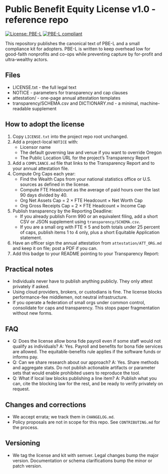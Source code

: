 # Public Benefit Equity License v1.0 - reference repo

[![License: PBE-L](https://img.shields.io/badge/License-PBE--L-brightgreen?style=for-the-badge&labelColor=222)](https://github.com/by-The-Lindemans/Public_Benefit_Equity_License/blob/main/LICENSE.txt)
[![PBE-L compliant](https://img.shields.io/badge/PBE--L-compliant-brightgreen?style=for-the-badge&labelColor=222&logo=data%3Aimage%2Fsvg%2Bxml%3Bbase64%2CPD94bWwgdmVyc2lvbj0iMS4wIiBlbmNvZGluZz0iVVRGLTgiPz4KPHN2ZyB4bWxucz0iaHR0cDovL3d3dy53My5vcmcvMjAwMC9zdmciIHZpZXdCb3g9IjAgMCAzMiAzMiIgZmlsbD0iI2ZmZiIgcm9sZT0iaW1nIiBhcmlhLWxhYmVsPSJQQkUtTCBtYXJrIj4KICA8IS0tIE91dGVyIHJpbmcgLS0%2BCiAgPHBhdGggZmlsbC1ydWxlPSJldmVub2RkIiBkPSJNMTYgMmExNCAxNCAwIDEgMCAwIDI4YTE0IDE0IDAgMSAwIDAtMjhabTAgNGExMCAxMCAwIDEgMSAwIDIwYTEwIDEwIDAgMSAxIDAtMjBaIiBjbGlwLXJ1bGU9ImV2ZW5vZGQiLz4KICA8IS0tIEVxdWFsaXR5IGJhcnMgLS0%2BCiAgPHJlY3QgeD0iOSIgeT0iMTMiIHdpZHRoPSIxNCIgaGVpZ2h0PSIyLjQiIHJ4PSIxLjIiLz4KICA8cmVjdCB4PSI5IiB5PSIxNyIgd2lkdGg9IjE0IiBoZWlnaHQ9IjIuNCIgcng9IjEuMiIvPgo8L3N2Zz4%3D&logoWidth=32)](https://YOUR-DOMAIN/PUBLIC-TRANSPARENCY-URL)

This repository publishes the canonical text of PBE-L and a small compliance kit for adopters. PBE-L is written to keep overhead low for good-faith nonprofits and co-ops while preventing capture by for-profit and ultra-wealthy actors.

## Files
- LICENSE.txt - the full legal text
- NOTICE - parameters for transparency and cap clauses
- attestation/ - one-page annual attestation templates
- transparency/SCHEMA.csv and DICTIONARY.md - a minimal, machine-readable supplement

## How to adopt the license
1. Copy `LICENSE.txt` into the project repo root unchanged.
2. Add a project-local `NOTICE` with:
   - Licensor name
   - The default governing law and venue if you want to override Oregon
   - The Public Location URL for the project’s Transparency Report
3. Add a `COMPLIANCE.md` file that links to the Transparency Report and to your annual attestation file.
4. Compute Org Caps each year:
   - Find the Wealth Caps from your national statistics office or U.S. sources as defined in the license.
   - Compute FTE Headcount as the average of paid hours over the last 90 days divided by 40.
   - Org Net Assets Cap = 2 × FTE Headcount × Net Worth Cap
   - Org Gross Receipts Cap = 2 × FTE Headcount × Income Cap
5. Publish transparency by the Reporting Deadline:
   - If you already publish Form 990 or an equivalent filing, add a short CSV or JSON supplement using `transparency/SCHEMA.csv`.
   - If you are a small org with FTE ≤ 5 and both totals under 25 percent of caps, publish items 1 to 4 only, plus a short Equitable Application statement.
6. Have an officer sign the annual attestation from `attestation/ATT_ORG.md` and keep it on file; post a PDF if you can.
7. Add this badge to your README pointing to your Transparency Report:

## Practical notes
- Individuals never have to publish anything publicly. They only attest privately if asked.
- Using cloud providers, brokers, or custodians is fine. The license blocks performance-fee middlemen, not neutral infrastructure.
- If you operate a federation of small orgs under common control, consolidate for caps and transparency. This stops paper fragmentation without new forms.

## FAQ
- Q: Does the license allow bona fide payroll even if some staff would not qualify as individuals?
A: Yes. Payroll and benefits for bona fide services are allowed. The equitable-benefits rule applies if the software funds or informs pay.
- Q: Can we share research about our approach?
A: Yes. Share methods and aggregate stats. Do not publish actionable artifacts or parameter sets that would enable prohibited users to reproduce the tool.
- Q: What if local law blocks publishing a line item?
A: Publish what you can, cite the blocking law for the rest, and be ready to verify privately on request.

## Changes and corrections
- We accept errata; we track them in `CHANGELOG.md`.
- Policy proposals are not in scope for this repo. See `CONTRIBUTING.md` for the process.

## Versioning
- We tag the license and kit with semver. Legal changes bump the major version. Documentation or schema clarifications bump the minor or patch version.

